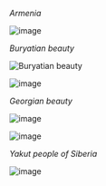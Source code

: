 

_Armenia_

![image](https://user-images.githubusercontent.com/6512579/192251834-c3e94a6f-ee1a-4871-8cfc-f0c8eff6893e.png)

_Buryatian beauty_

![Buryatian beauty](https://user-images.githubusercontent.com/6512579/192250734-812838c8-8210-4c80-84f4-254785dd84ee.png)

![image](https://user-images.githubusercontent.com/6512579/192251409-f9b85ca3-29cf-4acf-9f05-5708d97e144f.png)


_Georgian beauty_

![image](https://user-images.githubusercontent.com/6512579/192252526-30aeee66-4286-4845-8435-270dbbe00dec.png)

![image](https://user-images.githubusercontent.com/6512579/192252679-9093c668-430c-486c-8f56-4cbf7025b176.png)



_Yakut people of Siberia_

![image](https://user-images.githubusercontent.com/6512579/192251023-3868723a-ed4a-4444-be69-7ae07c698c15.png)
